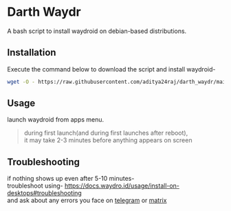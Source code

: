 # Darth Waydr
A bash script to install waydroid on debian-based distributions.


## Installation
Execute the command below to download the script and install waydroid-

```bash
wget -O - https://raw.githubusercontent.com/aditya24raj/darth_waydr/main/darth_waydr.sh | bash
```

## Usage
launch waydroid from apps menu.  
>
>during first launch(and during first launches after reboot),  
>it may take 2-3 minutes before anything appears on screen

## Troubleshooting
if nothing shows up even after 5-10 minutes-  
troubleshoot using- https://docs.waydro.id/usage/install-on-desktops#troubleshooting  
and ask about any errors you face on [telegram](https://t.me/WayDroid) or [matrix](https://matrix.to/#/#waydroid:connolly.tech)  

